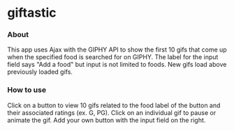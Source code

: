 # giftastic

### About
This app uses Ajax with the GIPHY API to show the first 10 gifs that come up when the specified food is searched for on GIPHY. The label for the input field says "Add a food" but input is not limited to foods. New gifs load above previously loaded gifs.

### How to use
Click on a button to view 10 gifs related to the food label of the button and their associated ratings (ex. G, PG). Click on an individual gif to pause or animate the gif. Add your own button with the input field on the right.